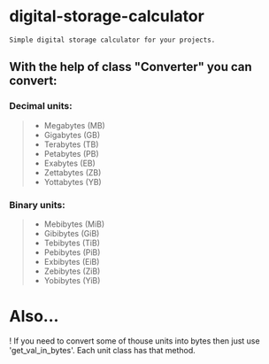 # digital-storage-calculator
```
Simple digital storage calculator for your projects.
```

## With the help of class "Converter" you can convert:
### Decimal units:
> - Megabytes (MB)
> - Gigabytes (GB)
> - Terabytes (TB)
> - Petabytes (PB)
> - Exabytes (EB)
> - Zettabytes (ZB)
> - Yottabytes (YB)
    
### Binary units:
> - Mebibytes (MiB)
> - Gibibytes (GiB)
> - Tebibytes (TiB)
> - Pebibytes (PiB)
> - Exbibytes (EiB)
> - Zebibytes (ZiB)
> - Yobibytes (YiB)
    
# Also...
! If you need to convert some of thouse units into bytes then just use 'get_val_in_bytes'. Each unit class has that method.
  
